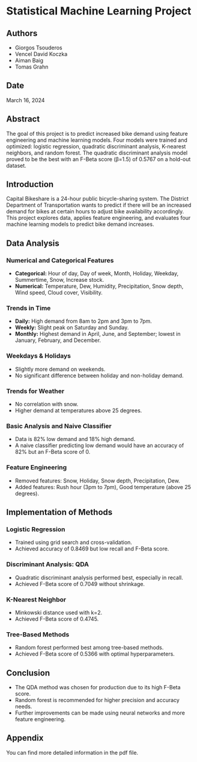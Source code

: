 # Statistical Machine Learning Project

## Authors
- Giorgos Tsouderos
- Vencel David Koczka
- Aiman Baig
- Tomas Grahn

## Date
March 16, 2024

## Abstract
The goal of this project is to predict increased bike demand using feature engineering and machine learning models. Four models were trained and optimized: logistic regression, quadratic discriminant analysis, K-nearest neighbors, and random forest. The quadratic discriminant analysis model proved to be the best with an F-Beta score (β=1.5) of 0.5767 on a hold-out dataset.

## Introduction
Capital Bikeshare is a 24-hour public bicycle-sharing system. The District Department of Transportation wants to predict if there will be an increased demand for bikes at certain hours to adjust bike availability accordingly. This project explores data, applies feature engineering, and evaluates four machine learning models to predict bike demand increases.

## Data Analysis
### Numerical and Categorical Features
- **Categorical:** Hour of day, Day of week, Month, Holiday, Weekday, Summertime, Snow, Increase stock.
- **Numerical:** Temperature, Dew, Humidity, Precipitation, Snow depth, Wind speed, Cloud cover, Visibility.

### Trends in Time
- **Daily:** High demand from 8am to 2pm and 3pm to 7pm.
- **Weekly:** Slight peak on Saturday and Sunday.
- **Monthly:** Highest demand in April, June, and September; lowest in January, February, and December.

### Weekdays & Holidays
- Slightly more demand on weekends.
- No significant difference between holiday and non-holiday demand.

### Trends for Weather
- No correlation with snow.
- Higher demand at temperatures above 25 degrees.

### Basic Analysis and Naive Classifier
- Data is 82% low demand and 18% high demand.
- A naive classifier predicting low demand would have an accuracy of 82% but an F-Beta score of 0.

### Feature Engineering
- Removed features: Snow, Holiday, Snow depth, Precipitation, Dew.
- Added features: Rush hour (3pm to 7pm), Good temperature (above 25 degrees).

## Implementation of Methods
### Logistic Regression
- Trained using grid search and cross-validation.
- Achieved accuracy of 0.8469 but low recall and F-Beta score.

### Discriminant Analysis: QDA
- Quadratic discriminant analysis performed best, especially in recall.
- Achieved F-Beta score of 0.7049 without shrinkage.

### K-Nearest Neighbor
- Minkowski distance used with k=2.
- Achieved F-Beta score of 0.4745.

### Tree-Based Methods
- Random forest performed best among tree-based methods.
- Achieved F-Beta score of 0.5366 with optimal hyperparameters.

## Conclusion
- The QDA method was chosen for production due to its high F-Beta score.
- Random forest is recommended for higher precision and accuracy needs.
- Further improvements can be made using neural networks and more feature engineering.

## Appendix
You can find more detailed information in the pdf file.
